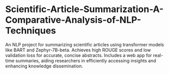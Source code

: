# Scientific-Article-Summarization-A-Comparative-Analysis-of-NLP-Techniques
An NLP project for summarizing scientific articles using transformer models like BART and Zephyr-7B-beta. Achieves high ROUGE scores and low validation loss for accurate, concise abstracts. Includes a web app for real-time summaries, aiding researchers in efficiently accessing insights and enhancing knowledge dissemination.
